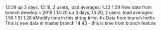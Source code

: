 13:39  up 3 days, 13:16, 2 users, load averages: 1.23 1.09 
New data from branch develop = 2019 | 
14:20  up 3 days, 14:20, 2 users, load averages: 1.56 1.51 1.28 #Modify time in this string
#Hot-fix
Data from branch hotfix
This is new data in master branch
14:43 - this is time from branch feature
